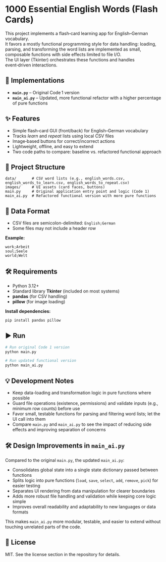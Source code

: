 # 1000 Essential English Words (Flash Cards)

This project implements a flash‑card learning app for English–German vocabulary.  
It favors a mostly functional programming style for data handling: loading, parsing, and transforming the word lists are implemented as small, composable functions with side effects limited to file I/O.  
The UI layer (Tkinter) orchestrates these functions and handles event‑driven interactions.

## 🧠 Implementations

- **`main.py`** – Original Code 1 version  
- **`main_ai.py`** – Updated, more functional refactor with a higher percentage of pure functions

## ✨ Features

- Simple flash‑card GUI (front/back) for English–German vocabulary  
- Tracks *learn* and *repeat* lists using local CSV files  
- Image‑based buttons for correct/incorrect actions  
- Lightweight, offline, and easy to extend  
- Two code paths to compare: baseline vs. refactored functional approach

## 📂 Project Structure

```
data/       # CSV word lists (e.g., english_words.csv, english_words_to_learn.csv, english_words_to_repeat.csv)
images/     # UI assets (card faces, buttons)
main.py     # Original application entry point and logic (Code 1)
main_ai.py  # Refactored functional version with more pure functions
```

## 📄 Data Format

- CSV files are semicolon-delimited: `English;German`  
- Some files may not include a header row

**Example:**

```
work;Arbeit
soul;Seele
world;Welt
```

## 🛠 Requirements

- Python 3.12+  
- Standard library **Tkinter** (included on most systems)  
- **pandas** (for CSV handling)  
- **pillow** (for image loading)

**Install dependencies:**

```bash
pip install pandas pillow
```

## ▶️ Run

```bash
# Run original Code 1 version
python main.py

# Run updated functional version
python main_ai.py
```

## 💡 Development Notes

- Keep data-loading and transformation logic in pure functions where possible  
- Guard file operations (existence, permissions) and validate inputs (e.g., minimum row counts) before use  
- Favor small, testable functions for parsing and filtering word lists; let the UI call into them  
- Compare `main.py` and `main_ai.py` to see the impact of reducing side effects and improving separation of concerns

## 🛠 Design Improvements in `main_ai.py`

Compared to the original `main.py`, the updated `main_ai.py`:

- Consolidates global state into a single state dictionary passed between functions  
- Splits logic into pure functions (`load`, `save`, `select`, `add`, `remove`, `pick`) for easier testing  
- Separates UI rendering from data manipulation for clearer boundaries  
- Adds more robust file handling and validation while keeping core logic simple  
- Improves overall readability and adaptability to new languages or data formats

This makes `main_ai.py` more modular, testable, and easier to extend without touching unrelated parts of the code.

## 📜 License

MIT. See the license section in the repository for details.
